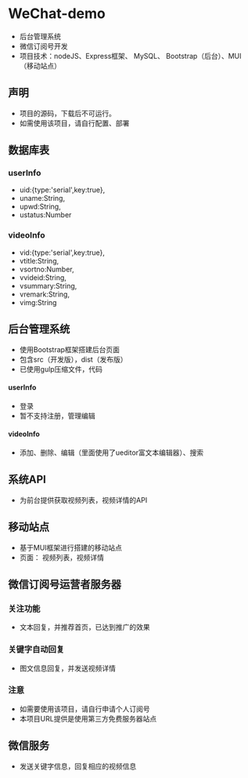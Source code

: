 # WeChat-demo
- 后台管理系统
- 微信订阅号开发
- 项目技术：nodeJS、Express框架、 MySQL、 Bootstrap（后台）、MUI（移动站点）

## 声明
- 项目的源码，下载后不可运行。
- 如需使用该项目，请自行配置、部署

## 数据库表
### userInfo
- uid:{type:'serial',key:true},
- uname:String,
- upwd:String,
- ustatus:Number

### videoInfo
- vid:{type:'serial',key:true},
- vtitle:String,
- vsortno:Number,
- vvideid:String,
- vsummary:String,
- vremark:String,
- vimg:String

## 后台管理系统
- 使用Bootstrap框架搭建后台页面
- 包含src（开发版），dist（发布版）
- 已使用gulp压缩文件，代码

#### userInfo
- 登录
- 暂不支持注册，管理编辑

#### videoInfo
- 添加、删除、编辑（里面使用了ueditor富文本编辑器）、搜索

## 系统API
- 为前台提供获取视频列表，视频详情的API

## 移动站点
- 基于MUI框架进行搭建的移动站点
- 页面： 视频列表，视频详情

##  微信订阅号运营者服务器
### 关注功能
- 文本回复，并推荐首页，已达到推广的效果

### 关键字自动回复
- 图文信息回复，并发送视频详情

### 注意
- 如需要使用该项目，请自行申请个人订阅号
- 本项目URL提供是使用第三方免费服务器站点

## 微信服务
- 发送关键字信息，回复相应的视频信息
